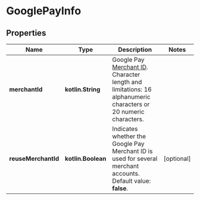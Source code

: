 
# GooglePayInfo

## Properties
Name | Type | Description | Notes
------------ | ------------- | ------------- | -------------
**merchantId** | **kotlin.String** | Google Pay [Merchant ID](https://support.google.com/paymentscenter/answer/7163092?hl&#x3D;en). Character length and limitations: 16 alphanumeric characters or 20 numeric characters. | 
**reuseMerchantId** | **kotlin.Boolean** | Indicates whether the Google Pay Merchant ID is used for several merchant accounts. Default value: **false**. |  [optional]



